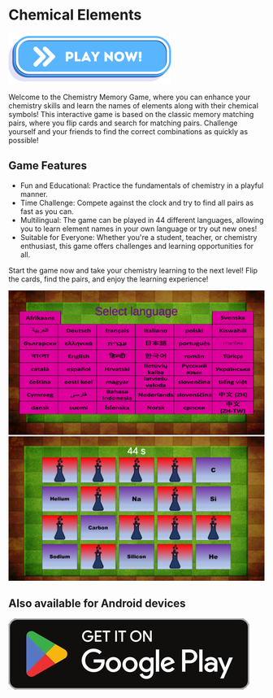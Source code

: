 # Chemical Elements

<a href="https://vehave.github.io/chemical-elements/" target="_blank"><img src="PlayNowButton.png" alt="Play now!"></a>

Welcome to the Chemistry Memory Game, where you can enhance your chemistry skills and learn the names of elements along with their chemical symbols! This interactive game is based on the classic memory matching pairs, where you flip cards and search for matching pairs. Challenge yourself and your friends to find the correct combinations as quickly as possible!

## Game Features

- Fun and Educational: Practice the fundamentals of chemistry in a playful manner.
- Time Challenge: Compete against the clock and try to find all pairs as fast as you can.
- Multilingual: The game can be played in 44 different languages, allowing you to learn element names in your own language or try out new ones!
- Suitable for Everyone: Whether you're a student, teacher, or chemistry enthusiast, this game offers challenges and learning opportunities for all.

Start the game now and take your chemistry learning to the next level! Flip the cards, find the pairs, and enjoy the learning experience!

<img src="ScreenshotLanguageMenu.png" alt="Language menu">

<img src="ScreenshotGame.jpg" alt="Game view">

## Also available for Android devices

<a href="https://play.google.com/store/apps/details?id=com.chemicalelementsmemorygame.com.unity.template.mobile2D" target="_blank"><img src="PlayStore.jpg" alt="Get it on Google Play"></a>

